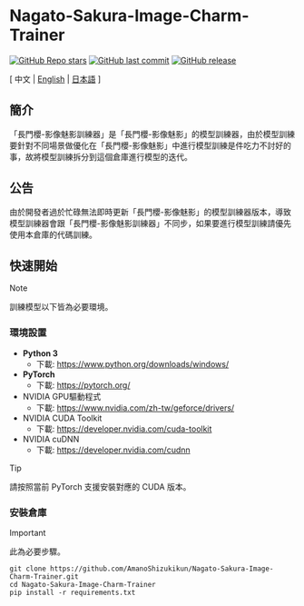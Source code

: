 # Nagato-Sakura-Image-Charm-Trainer

[![GitHub Repo stars](https://img.shields.io/github/stars/AmanoShizukikun/Nagato-Sakura-Image-Charm-Trainer?style=social)](https://github.com/AmanoShizukikun/Nagato-Sakura-Image-Charm-Trainer/stargazers)
[![GitHub last commit](https://img.shields.io/github/last-commit/AmanoShizukikun/Nagato-Sakura-Image-Charm-Trainer)](https://github.com/AmanoShizukikun/Nagato-Sakura-Image-Charm-Trainer/commits/main)
[![GitHub release](https://img.shields.io/github/v/release/AmanoShizukikun/Nagato-Sakura-Image-Charm-Trainer)](https://github.com/AmanoShizukikun/Nagato-Sakura-Image-Charm-Trainer/releases)

\[ 中文 | [English](https://github.com/AmanoShizukikun/Nagato-Sakura-Image-Charm-Trainer/blob/main/assets/docs/README_en.md) | [日本語](https://github.com/AmanoShizukikun/Nagato-Sakura-Image-Charm-Trainer/blob/main/assets/docs/README_jp.md) \]

## 簡介
「長門櫻-影像魅影訓練器」是「長門櫻-影像魅影」的模型訓練器，由於模型訓練要針對不同場景做優化在「長門櫻-影像魅影」中進行模型訓練是件吃力不討好的事，故將模型訓練拆分到這個倉庫進行模型的迭代。

## 公告
由於開發者過於忙碌無法即時更新「長門櫻-影像魅影」的模型訓練器版本，導致模型訓練器會跟「長門櫻-影像魅影訓練器」不同步，如果要進行模型訓練請優先使用本倉庫的代碼訓練。

## 快速開始
> [!NOTE]
> 訓練模型以下皆為必要環境。
### 環境設置
- **Python 3**
  - 下載: https://www.python.org/downloads/windows/
- **PyTorch**
  - 下載: https://pytorch.org/
- NVIDIA GPU驅動程式
  - 下載: https://www.nvidia.com/zh-tw/geforce/drivers/
- NVIDIA CUDA Toolkit
  - 下載: https://developer.nvidia.com/cuda-toolkit
- NVIDIA cuDNN
  - 下載: https://developer.nvidia.com/cudnn
> [!TIP]
> 請按照當前 PyTorch 支援安裝對應的 CUDA 版本。

### 安裝倉庫
> [!IMPORTANT]
> 此為必要步驟。
```shell
git clone https://github.com/AmanoShizukikun/Nagato-Sakura-Image-Charm-Trainer.git
cd Nagato-Sakura-Image-Charm-Trainer
pip install -r requirements.txt
```